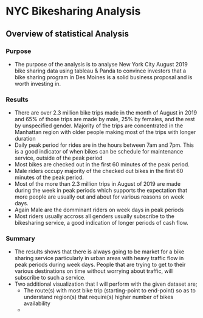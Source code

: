 # NYC Bikesharing Analysis

## Overview of statistical Analysis

### Purpose
- The purpose of the analysis is to analyse New York City August 2019 bike sharing data using tableau & Panda to convince investors that a bike sharing program in Des Moines is a solid business proposal and is worth investing in.

### Results
- There are over 2.3 million bike trips made in the month of August in 2019 and 65% of those trips are made by male, 25% by females, and the rest by unspecified gender. Majority of the trips are concentrated in the Manhattan region with older people making most of the trips with longer duration
- Daily peak period for rides are in the hours between 7am and 7pm. This is a good indicator of when bikes can be schedule for maintenance service, outside of the peak period
- Most bikes are checked out in the first 60 minutes of the peak period.
- Male riders occupy majority of the checked out bikes in the first 60 minutes of the peak period.
- Most of the more than 2.3 million trips in August of 2019 are made during the week in peak periods which supports the expectation that more people are usually out and about for various reasons on week days.
- Again Male are the domminant riders on week days in peak periods
- Most riders usually accross all genders usually subscribe to the bikesharing service, a good indication of longer periods of cash flow.

### Summary
- The results shows that there is always going to be market for a bike sharing service particularly in urban areas with heavy traffic flow in peak periods during week days. People that are trying to get to their various destinations on time without worrying about traffic, will subscribe to such a service.
- Two additional visualization that I will perform with the given dataset are;
  * The route(s) with most bike trip (starting-point to end-point) so as to understand region(s) that require(s) higher number of bikes availability
  * 
